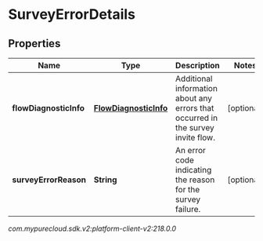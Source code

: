 # SurveyErrorDetails


## Properties

| Name | Type | Description | Notes |
| ------------ | ------------- | ------------- | ------------- |
| **flowDiagnosticInfo** | [**FlowDiagnosticInfo**](FlowDiagnosticInfo) | Additional information about any errors that occurred in the survey invite flow. |  [optional] |
| **surveyErrorReason** | **String** | An error code indicating the reason for the survey failure. |  [optional] |




_com.mypurecloud.sdk.v2:platform-client-v2:218.0.0_
